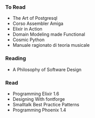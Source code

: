 ### To Read

- The Art of Postgresql
- Corso Assembler Amiga
- Elixir in Action
- Domain Modeling made Functional
- Cosmic Python
- Manuale ragionato di teoria musicale

### Reading

- A Philosophy of Software Design

### Read

- Programming Elixir 1.6
- Designing With fontforge
- Smalltalk Best Practice Patterns
- Programming Phoenix 1.4
